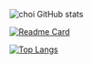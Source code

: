 ![choi GitHub stats](https://github-readme-stats.vercel.app/api?username=coper3976&show_icons=true&theme=vue&count_private=true)

[![Readme Card](https://github-readme-stats.vercel.app/api/pin/?username=coper3976&repo=github-readme-stats)](https://github.com/coper3976)

[![Top Langs](https://github-readme-stats.vercel.app/api/top-langs/?username=coper3976)](https://github.com/coper3976)


